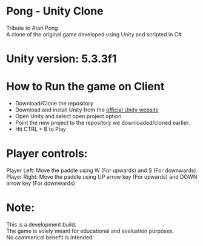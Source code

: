# Pong - Unity Clone
<p>Tribute to Atari Pong
<br>A clone of the original game developed using Unity and scripted in C#</p>

# Unity version: 5.3.3f1
<p></p>

# How to Run the game on Client
<ul>
<li>Download/Clone the repository</li>
<li>Download and install Unity from the <a href = "https://unity3d.com/get-unity" target = "_blank">official Unity website</a></li>
<li>Open Unity and select open project option.</li>
<li>Point the new project to the repository we downloaded/cloned earlier.</li>
<li>Hit CTRL + B to Play</li>
</ul>

# Player controls:
<p> Player Left:   Move the paddle using W (For upwards) and S (For downwards)
<br>Player Right: Move the paddle using UP arrow key (For upwards) and DOWN arrow key (For downwards)
</p>

# Note: 
<p>This is a development build. 
<br>The game is solely meant for educational and evaluation purposes.
<br>No commerical benefit is intended.</p>



